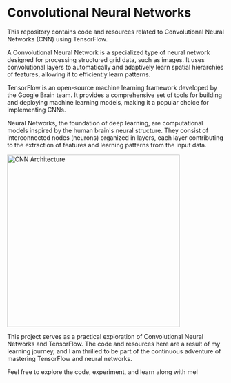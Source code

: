 <h1>Convolutional Neural Networks</h1>
<p>This repository contains code and resources related to Convolutional Neural Networks (CNN) using TensorFlow.</p>
<p>A Convolutional Neural Network is a specialized type of neural network designed for processing structured grid data, such as images. It uses convolutional layers to automatically and adaptively learn spatial hierarchies of features, allowing it to efficiently learn patterns.</p>
<p>TensorFlow is an open-source machine learning framework developed by the Google Brain team. It provides a comprehensive set of tools for building and deploying machine learning models, making it a popular choice for implementing CNNs.</p>
<p>Neural Networks, the foundation of deep learning, are computational models inspired by the human brain's neural structure. They consist of interconnected nodes (neurons) organized in layers, each layer contributing to the extraction of features and learning patterns from the input data.</p>
<img width="400" src="path/to/your/image.jpg" alt="CNN Architecture">
<p>This project serves as a practical exploration of Convolutional Neural Networks and TensorFlow. The code and resources here are a result of my learning journey, and I am thrilled to be part of the continuous adventure of mastering TensorFlow and neural networks.</p>
<p>Feel free to explore the code, experiment, and learn along with me!</p>
